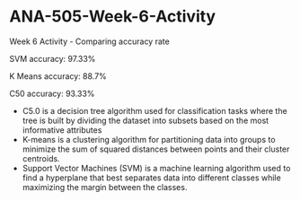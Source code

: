 # ANA-505-Week-6-Activity
Week 6 Activity - Comparing accuracy rate


SVM accuracy: 97.33%

K Means accuracy: 88.7%

C50 accuracy: 93.33% 

- C5.0 is a decision tree algorithm used for classification tasks where the tree is built by dividing the dataset into subsets based on the most informative attributes 
- K-means is a clustering algorithm for partitioning data into groups to minimize the sum of squared distances between points and their cluster centroids.
- Support Vector Machines (SVM) is a machine learning algorithm used to find a hyperplane that best separates data into different classes while maximizing the margin between the classes.
